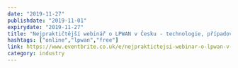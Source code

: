 ```yaml
---
date: "2019-11-27"
publishdate: "2019-11-01"
expirydate: "2019-11-27"
title: "Nejpraktičtější webinář o LPWAN v Česku - technologie, případovky, diskuse"
hashtags: ["online","lpwan","free"]
link: https://www.eventbrite.co.uk/e/nejpraktictejsi-webinar-o-lpwan-v-cesku-technologie-pripadovky-diskuse-tickets-82787450493
category: industry
---
```

